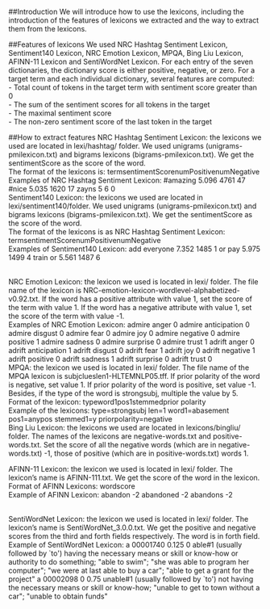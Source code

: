 ##Introduction
We will introduce how to use the lexicons, including the introduction of the features of lexicons we extracted and the way to extract them from the lexicons. 

##Features of lexicons
We used NRC Hashtag Sentiment Lexicon, Sentiment140 Lexicon, NRC Emotion Lexicon, MPQA, Bing Liu Lexicon, AFINN-11 Lexicon and SentiWordNet Lexicon. For each entry of the seven dictionaries, the dictionary score is either positive, negative, or zero. For a target term and each individual dictionary, several features are computed:
<br/>- Total count of tokens in the target term with sentiment score greater than 0
<br/>- The sum of the sentiment scores for all tokens in the target
<br/>- The maximal sentiment score
<br/>- The non-zero sentiment score of the last token in the target

##How to extract features
NRC Hashtag Sentiment Lexicon: the lexicons we used are located in lexi/hashtag/ folder. We used unigrams (unigrams-pmilexicon.txt) and bigrams lexicons (bigrams-pmilexicon.txt). We get the sentimentScore as the score of the word.
<br/>
The format of the lexicons is:
term<tab>sentimentScore<tab>numPositive<tab>numNegative
<br/>
Examples of NRC Hashtag Sentiment Lexicon:
#amazing	5.096	4761	47
#nice	5.035	1620	17
zayns	5	6	0
<br/>
Sentiment140 Lexicon: the lexicons we used are located in lexi/sentiment140/folder. We used  unigrams (unigrams-pmilexicon.txt) and bigrams lexicons (bigrams-pmilexicon.txt). We get the sentimentScore as the score of the word.
<br/>
The format of the lexicons is as NRC Hashtag Sentiment Lexicon:
term<tab>sentimentScore<tab>numPositive<tab>numNegative
<br/>
Examples of Sentiment140 Lexicon:
add everyone	7.352	1485	1
or pay	5.975	1499	4
train or	5.561	1487	6

<br/>
NRC Emotion Lexicon: the lexicon we used is located in lexi/ folder. The file name of the lexicon is NRC-emotion-lexicon-wordlevel-alphabetized-v0.92.txt. If the word has a positive attribute with value 1, set the score of the term with value 1. If the word has a negative attribute with value 1, set the score of the term with value -1.
<br/>
Examples of NRC Emotion Lexicon:
admire	anger	0
admire	anticipation	0
admire	disgust	0
admire	fear	0
admire	joy	0
admire	negative	0
admire	positive	1
admire	sadness	0
admire	surprise	0
admire	trust	1
adrift	anger	0
adrift	anticipation	1
adrift	disgust	0
adrift	fear	1
adrift	joy	0
adrift	negative	1
adrift	positive	0
adrift	sadness	1
adrift	surprise	0
adrift	trust	0
<br/>
MPQA: the lexicon we used is located in lexi/ folder. The file name of the MPQA lexicon is subjclueslen1-HLTEMNLP05.tff. If prior polarity of the word is negative, set value 1. If prior polarity of the word is positive, set value -1. Besides, if the type of the word is strongsubj, multiple the value by 5.
<br/>
Format of the lexicon:
type<tab>word1<tab>pos1<tab>stemmed<tab>prior polarity
<br/>
Example of the lexicons:
type=strongsubj len=1 word1=abasement pos1=anypos stemmed1=y priorpolarity=negative
<br/>
Bing Liu Lexicon: the lexicons we used are located in lexicons/bingliu/ folder. The names of the lexicons are negative-words.txt and positive-words.txt. Set the score of all the negative words (which are in negative-words.txt) -1, those of positive (which are in positive-words.txt) words 1.
<br/>

AFINN-11 Lexicon: the lexicon we used is located in lexi/ folder. The lexicon’s name is AFINN-111.txt. We get the score of the word in the lexicon.
<br/>
Format of AFINN Lexicons:
word<tab>score
<br/>
Example of AFINN Lexicon:
abandon	-2
abandoned	-2
abandons	-2

<br/> 
SentiWordNet Lexicon: the lexicon we used is located in lexi/ folder. The lexicon’s name is SentiWordNet_3.0.0.txt. We get the positive and negative scores from the third and forth fields respectively. The word is in forth field.
<br/>
Example of SentiWordNet Lexicon:
a	00001740	0.125	0	able#1	(usually followed by `to') having the necessary means or skill or know-how or authority to do something; "able to swim"; "she was able to program her computer"; "we were at last able to buy a car"; "able to get a grant for the project"
a	00002098	0	0.75	unable#1	(usually followed by `to') not having the necessary means or skill or know-how; "unable to get to town without a car"; "unable to obtain funds"